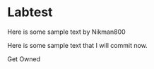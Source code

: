 # Labtest

Here is some sample text by Nikman800

Here is some sample text that I will commit now.

Get Owned
